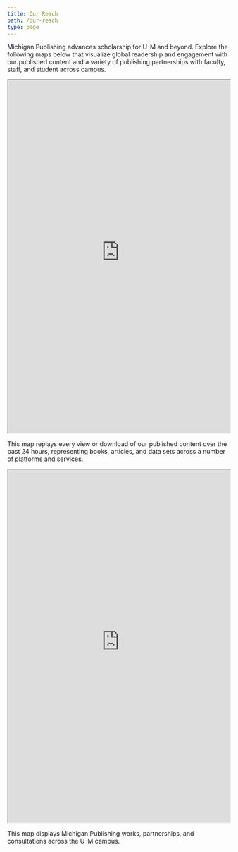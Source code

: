 ```yaml
---
title: Our Reach
path: /our-reach
type: page
---
```

Michigan Publishing advances scholarship for U-M and beyond. Explore the following maps below that visualize global readership and engagement with our published content and a variety of publishing partnerships with faculty, staff, and student across campus. 

<iframe title="Readership map" width="100%" height="800" src="https://maps.publishing.umich.edu/readership-map/"></iframe>

This map replays every view or download of our published content over the past 24 hours, representing books, articles, and data sets across a number of platforms and services.

<iframe title="Readership map" width="100%" height="800" src="https://maps.publishing.umich.edu/campus_map/title-geofield-map"></iframe>

This map displays Michigan Publishing works, partnerships, and consultations across the U-M campus.
